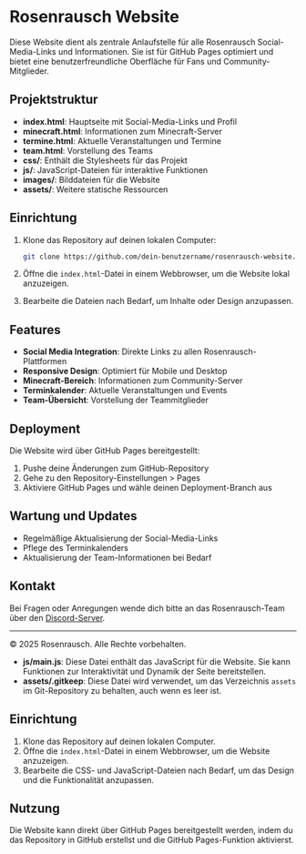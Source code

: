 # Rosenrausch Website

Diese Website dient als zentrale Anlaufstelle für alle Rosenrausch Social-Media-Links und Informationen. Sie ist für GitHub Pages optimiert und bietet eine benutzerfreundliche Oberfläche für Fans und Community-Mitglieder.

## Projektstruktur

- **index.html**: Hauptseite mit Social-Media-Links und Profil
- **minecraft.html**: Informationen zum Minecraft-Server
- **termine.html**: Aktuelle Veranstaltungen und Termine
- **team.html**: Vorstellung des Teams
- **css/**: Enthält die Stylesheets für das Projekt
- **js/**: JavaScript-Dateien für interaktive Funktionen
- **images/**: Bilddateien für die Website
- **assets/**: Weitere statische Ressourcen

## Einrichtung

1. Klone das Repository auf deinen lokalen Computer:
   ```bash
   git clone https://github.com/dein-benutzername/rosenrausch-website.git
   ```

2. Öffne die `index.html`-Datei in einem Webbrowser, um die Website lokal anzuzeigen.

3. Bearbeite die Dateien nach Bedarf, um Inhalte oder Design anzupassen.

## Features

- **Social Media Integration**: Direkte Links zu allen Rosenrausch-Plattformen
- **Responsive Design**: Optimiert für Mobile und Desktop
- **Minecraft-Bereich**: Informationen zum Community-Server
- **Terminkalender**: Aktuelle Veranstaltungen und Events
- **Team-Übersicht**: Vorstellung der Teammitglieder

## Deployment

Die Website wird über GitHub Pages bereitgestellt:

1. Pushe deine Änderungen zum GitHub-Repository
2. Gehe zu den Repository-Einstellungen > Pages
3. Aktiviere GitHub Pages und wähle deinen Deployment-Branch aus

## Wartung und Updates

- Regelmäßige Aktualisierung der Social-Media-Links
- Pflege des Terminkalenders
- Aktualisierung der Team-Informationen bei Bedarf

## Kontakt

Bei Fragen oder Anregungen wende dich bitte an das Rosenrausch-Team über den [Discord-Server](https://discord.rosenrausch.xyz).

---

© 2025 Rosenrausch. Alle Rechte vorbehalten.
- **js/main.js**: Diese Datei enthält das JavaScript für die Website. Sie kann Funktionen zur Interaktivität und Dynamik der Seite bereitstellen.
- **assets/.gitkeep**: Diese Datei wird verwendet, um das Verzeichnis `assets` im Git-Repository zu behalten, auch wenn es leer ist.

## Einrichtung

1. Klone das Repository auf deinen lokalen Computer.
2. Öffne die `index.html`-Datei in einem Webbrowser, um die Website anzuzeigen.
3. Bearbeite die CSS- und JavaScript-Dateien nach Bedarf, um das Design und die Funktionalität anzupassen.

## Nutzung

Die Website kann direkt über GitHub Pages bereitgestellt werden, indem du das Repository in GitHub erstellst und die GitHub Pages-Funktion aktivierst.